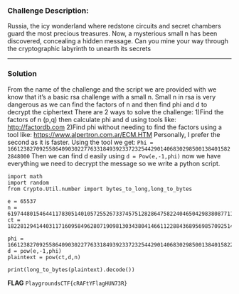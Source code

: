 ### Challenge Description:

Russia, the icy wonderland where redstone circuits and secret chambers guard the most precious treasures.
Now, a mysterious small n has been discovered, concealing a hidden message.
Can you mine your way through the cryptographic labyrinth to unearth its secrets

---

### Solution

From the name of the challenge and the script we are provided with we know that it’s a basic rsa challenge with a small n.
Small n in rsa is very dangerous as we can find the factors of n and then find phi and d to decrypt the ciphertext
There are 2 ways to solve the challenge:
1)Find the factors of n (p,q) then calculate phi and d using tools like: http://factordb.com
2)Find phi without needing to find the factors using a tool like: https://www.alpertron.com.ar/ECM.HTM
Personally, I prefer the second as it is faster.
Using the tool we get:
```Phi = 16612382709255864090302277633184939233723254429014068302985001384015822848000```
Then we can find d easily using 
```d = Pow(e,-1,phi)```
now we have everything we need to decrypt the message so we write a python script.

```
import math
import random
from Crypto.Util.number import bytes_to_long,long_to_bytes

e = 65537
n = 61974480154644117830514010572552673374575128286475822404650429838087711095644
ct = 18228129414403117160958496280719098130343804146611228843689569857092514426177

phi = 16612382709255864090302277633184939233723254429014068302985001384015822848000
d = pow(e,-1,phi)
plaintext = pow(ct,d,n)

print(long_to_bytes(plaintext).decode())
```

**FLAG**
```PlaygroundsCTF{cRAFtYFlagHUN73R}```

